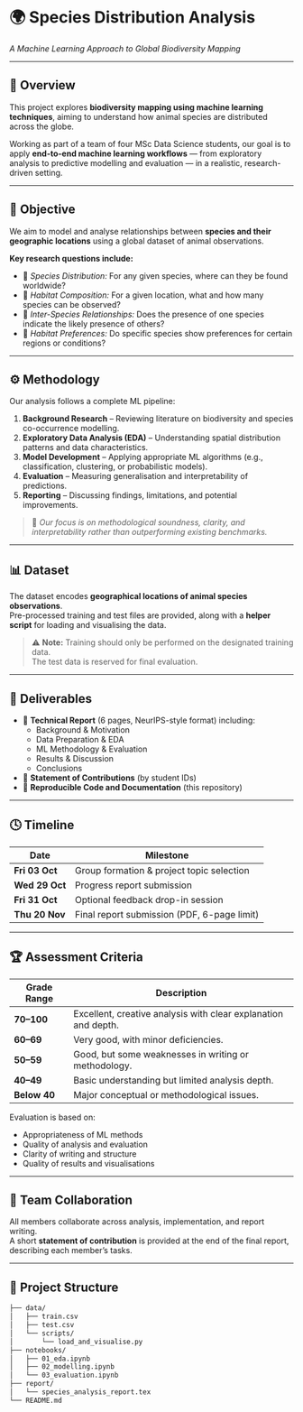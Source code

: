 # 🌍 Species Distribution Analysis  
*A Machine Learning Approach to Global Biodiversity Mapping*  

---

## 📘 Overview  
This project explores **biodiversity mapping using machine learning techniques**, aiming to understand how animal species are distributed across the globe.  

Working as part of a team of four MSc Data Science students, our goal is to apply **end-to-end machine learning workflows** — from exploratory analysis to predictive modelling and evaluation — in a realistic, research-driven setting.

---

## 🧠 Objective  
We aim to model and analyse relationships between **species and their geographic locations** using a global dataset of animal observations.  

**Key research questions include:**
- 🐾 *Species Distribution:* For any given species, where can they be found worldwide?  
- 📍 *Habitat Composition:* For a given location, what and how many species can be observed?  
- 🔄 *Inter-Species Relationships:* Does the presence of one species indicate the likely presence of others?  
- 🌱 *Habitat Preferences:* Do specific species show preferences for certain regions or conditions?

---

## ⚙️ Methodology  
Our analysis follows a complete ML pipeline:

1. **Background Research** – Reviewing literature on biodiversity and species co-occurrence modelling.  
2. **Exploratory Data Analysis (EDA)** – Understanding spatial distribution patterns and data characteristics.  
3. **Model Development** – Applying appropriate ML algorithms (e.g., classification, clustering, or probabilistic models).  
4. **Evaluation** – Measuring generalisation and interpretability of predictions.  
5. **Reporting** – Discussing findings, limitations, and potential improvements.  

> 🧩 *Our focus is on methodological soundness, clarity, and interpretability rather than outperforming existing benchmarks.*

---

## 📊 Dataset  
The dataset encodes **geographical locations of animal species observations**.  
Pre-processed training and test files are provided, along with a **helper script** for loading and visualising the data.

> ⚠️ **Note:** Training should only be performed on the designated training data.  
> The test data is reserved for final evaluation.

---

## 🧾 Deliverables  
- 📄 **Technical Report** (6 pages, NeurIPS-style format) including:
  - Background & Motivation  
  - Data Preparation & EDA  
  - ML Methodology & Evaluation  
  - Results & Discussion  
  - Conclusions  
- 🧠 **Statement of Contributions** (by student IDs)  
- 💾 **Reproducible Code and Documentation** (this repository)

---

## 🕓 Timeline  

| Date | Milestone |
|------|------------|
| **Fri 03 Oct** | Group formation & project topic selection |
| **Wed 29 Oct** | Progress report submission |
| **Fri 31 Oct** | Optional feedback drop-in session |
| **Thu 20 Nov** | Final report submission (PDF, 6-page limit) |

---

## 🏆 Assessment Criteria  

| Grade Range | Description |
|--------------|-------------|
| **70–100** | Excellent, creative analysis with clear explanation and depth. |
| **60–69** | Very good, with minor deficiencies. |
| **50–59** | Good, but some weaknesses in writing or methodology. |
| **40–49** | Basic understanding but limited analysis depth. |
| **Below 40** | Major conceptual or methodological issues. |

Evaluation is based on:
- Appropriateness of ML methods  
- Quality of analysis and evaluation  
- Clarity of writing and structure  
- Quality of results and visualisations  

---

## 👥 Team Collaboration  
All members collaborate across analysis, implementation, and report writing.  
A short **statement of contribution** is provided at the end of the final report, describing each member’s tasks.

---

## 🧮 Project Structure  
```bash
├── data/
│   ├── train.csv
│   ├── test.csv
│   └── scripts/
│       └── load_and_visualise.py
├── notebooks/
│   ├── 01_eda.ipynb
│   ├── 02_modelling.ipynb
│   └── 03_evaluation.ipynb
├── report/
│   └── species_analysis_report.tex
└── README.md
